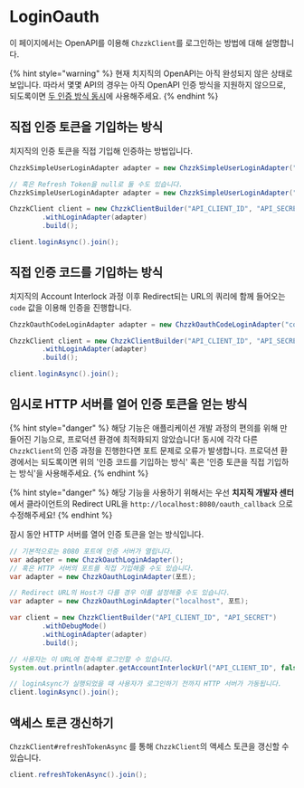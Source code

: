 # LoginOauth
이 페이지에서는 OpenAPI를 이용해 `ChzzkClient`를 로그인하는 방법에 대해 설명합니다.

{% hint style="warning" %}
현재 치지직의 OpenAPI는 아직 완성되지 않은 상태로 보입니다.
따라서 몇몇 API의 경우는 아직 OpenAPI 인증 방식을 지원하지 않으므로, 되도록이면 [두 인증 방식 동시](LoginBoth.md)에 사용해주세요.
{% endhint %}

## 직접 인증 토큰을 기입하는 방식
치지직의 인증 토큰을 직접 기입해 인증하는 방법입니다.
```java
ChzzkSimpleUserLoginAdapter adapter = new ChzzkSimpleUserLoginAdapter("Access Token", "Refresh Token");

// 혹은 Refresh Token을 null로 둘 수도 있습니다.
ChzzkSimpleUserLoginAdapter adapter = new ChzzkSimpleUserLoginAdapter("Access Token", null);

ChzzkClient client = new ChzzkClientBuilder("API_CLIENT_ID", "API_SECRET")
        .withLoginAdapter(adapter)
        .build();

client.loginAsync().join();
```

## 직접 인증 코드를 기입하는 방식
치지직의 Account Interlock 과정 이후 Redirect되는 URL의 쿼리에 함께 들어오는 `code` 값을 이용해 인증을 진행합니다.
```java
ChzzkOauthCodeLoginAdapter adapter = new ChzzkOauthCodeLoginAdapter("code 값", "인증시 사용했던 state 값");

ChzzkClient client = new ChzzkClientBuilder("API_CLIENT_ID", "API_SECRET")
        .withLoginAdapter(adapter)
        .build();

client.loginAsync().join();
```

## 임시로 HTTP 서버를 열어 인증 토큰을 얻는 방식

{% hint style="danger" %}
해당 기능은 애플리케이션 개발 과정의 편의를 위해 만들어진 기능으로, 프로덕션 환경에 최적화되지 않았습니다!
동시에 각각 다른 `ChzzkClient`의 인증 과정을 진행한다면 포트 문제로 오류가 발생합니다.
프로덕션 환경에서는 되도록이면 위의 '인증 코드를 기입하는 방식' 혹은 '인증 토큰을 직접 기입하는 방식'을 사용해주세요.
{% endhint %}

{% hint style="danger" %}
해당 기능을 사용하기 위해서는 우선 **치지직 개발자 센터**에서 클라이언트의 Redirect URL을 `http://localhost:8080/oauth_callback` 으로 수정해주세요!
{% endhint %}

잠시 동안 HTTP 서버를 열어 인증 토큰을 얻는 방식입니다.

```java
// 기본적으로는 8080 포트에 인증 서버가 열립니다.
var adapter = new ChzzkOauthLoginAdapter();
// 혹은 HTTP 서버의 포트를 직접 기입해줄 수도 있습니다.
var adapter = new ChzzkOauthLoginAdapter(포트);

// Redirect URL의 Host가 다를 경우 이를 설정해줄 수도 있습니다.
var adapter = new ChzzkOauthLoginAdapter("localhost", 포트);

var client = new ChzzkClientBuilder("API_CLIENT_ID", "API_SECRET")
        .withDebugMode()
        .withLoginAdapter(adapter)
        .build();

// 사용자는 이 URL에 접속해 로그인할 수 있습니다.
System.out.println(adapter.getAccountInterlockUrl("API_CLIENT_ID", false));

// loginAsync가 실행되었을 때 사용자가 로그인하기 전까지 HTTP 서버가 가동됩니다.
client.loginAsync().join();
```

## 액세스 토큰 갱신하기
`ChzzkClient#refreshTokenAsync` 를 통해 `ChzzkClient`의 액세스 토큰을 갱신할 수 있습니다.

```java
client.refreshTokenAsync().join();
```